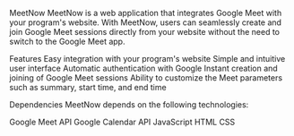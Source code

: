 MeetNow
MeetNow is a web application that integrates Google Meet with your program's website. With MeetNow, users can seamlessly create and join Google Meet sessions directly from your website without the need to switch to the Google Meet app.


Features
Easy integration with your program's website
Simple and intuitive user interface
Automatic authentication with Google
Instant creation and joining of Google Meet sessions
Ability to customize the Meet parameters such as summary, start time, and end time


Dependencies
MeetNow depends on the following technologies:

Google Meet API
Google Calendar API
JavaScript
HTML
CSS


